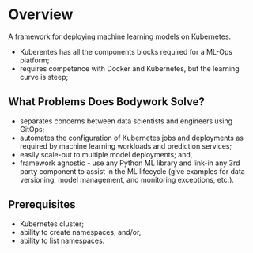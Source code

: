 # Overview

A framework for deploying machine learning models on Kubernetes.

- Kuberentes has all the components blocks required for a ML-Ops platform;
- requires competence with Docker and Kubernetes, but the learning curve is steep;

## What Problems Does Bodywork Solve?

- separates concerns between data scientists and engineers using GitOps;
- automates the configuration of Kubernetes jobs and deployments as required by machine learning workloads and prediction services;
- easily scale-out to multiple model deployments; and,
- framework agnostic - use any Python ML library and link-in any 3rd party component to assist in the ML lifecycle (give examples for data versioning, model management, and monitoring exceptions, etc.).

## Prerequisites

- Kubernetes cluster;
- ability to create namespaces; and/or,
- ability to list namespaces.
